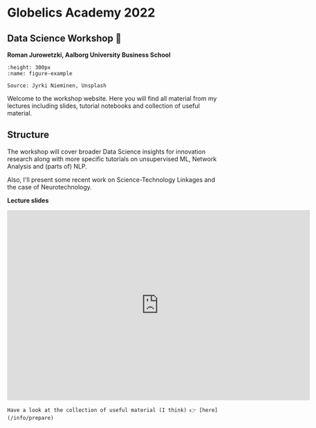 # Globelics Academy 2022
## Data Science Workshop 🚀
**Roman Jurowetzki, Aalborg University Business School**


```{figure} https://source.unsplash.com/5zLhWqntDQA
:height: 300px
:name: figure-example

Source: Jyrki Nieminen, Unsplash
```

Welcome to the workshop website. Here you will find all material from my lectures including slides, tutorial notebooks and collection of useful material.

## Structure
The workshop will cover broader Data Science insights for innovation research along with more specific tutorials on unsupervised ML, Network Analysis and (parts of) NLP.

Also, I'll present some recent work on Science-Technology Linkages and the case of Neurotechnology.

**Lecture slides**

<iframe src="https://docs.google.com/presentation/d/e/2PACX-1vRpCuSTcYj7lq2sOxooMeNNEDAJTft_bndULHS-U_pzYc1UthHVjID3wGQflL1uQmdSCbCC2cpL6_gG/embed?start=false&loop=false&delayms=60000" frameborder="0" width="700" height="440" allowfullscreen="true" mozallowfullscreen="true" webkitallowfullscreen="true"></iframe>


```{admonition} Usefull stuff 😉
Have a look at the collection of useful material (I think) 👉 [here](/info/prepare)
```
